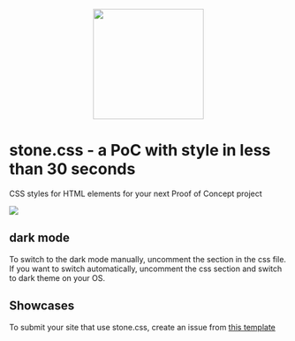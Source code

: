 <p align="center">
  <img src="https://github.com/kasuken/stone.css/blob/main/stone.png?raw=true" height="200" />
</p>

# stone.css - a PoC with style in less than 30 seconds
CSS styles for HTML elements for your next Proof of Concept project

![](https://countrush-prod.azurewebsites.net/l/badge/?repository=kasuken.stonecss)

## dark mode
To switch to the dark mode manually, uncomment the section in the css file.
If you want to switch automatically, uncomment the css section and switch to dark theme on your OS.

## Showcases

To submit your site that use stone.css, create an issue from [this template](https://github.com/kasuken/stone.css/issues/new?assignees=&labels=showcase&template=showcase.md&title=)
